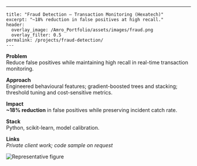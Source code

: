 ---
    title: "Fraud Detection — Transaction Monitoring (Hexatech)"
    excerpt: "~18% reduction in false positives at high recall."
    header:
      overlay_image: /Amro_Portfolio/assets/images/fraud.png
      overlay_filter: 0.5
    permalink: /projects/fraud-detection/
    ---


**Problem**  
Reduce false positives while maintaining high recall in real-time transaction monitoring.

**Approach**  
Engineered behavioural features; gradient-boosted trees and stacking; threshold tuning and cost-sensitive metrics.

**Impact**  
**~18% reduction** in false positives while preserving incident catch rate.

**Stack**  
Python, scikit-learn, model calibration.

**Links**  
*Private client work; code sample on request*

![Representative figure](/Amro_Portfolio/assets/images/fraud.png)